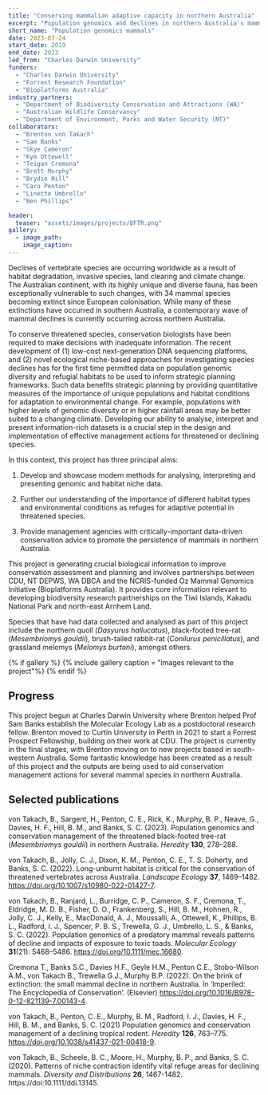 ```yaml
---
title: "Conserving mammalian adaptive capacity in northern Australia"
excerpt: "Population genomics and declines in northern Australia's mammal fauna."
short_name: "Population genomics mammals"
date: 2023-07-24
start_date: 2019
end_date: 2023
led_from: "Charles Darwin University"
funders:
  - "Charles Darwin University"
  - "Forrest Research Foundation"
  - "Bioplatforms Australia"
industry_partners:
  - "Department of Biodiversity Conservation and Attractions (WA)"
  - "Australian Wildlife Conservancy"
  - "Department of Environment, Parks and Water Security (NT)"
collaborators:
  - "Brenton von Takach"
  - "Sam Banks"
  - "Skye Cameron"
  - "Kym Ottewell"
  - "Teigan Cremona"
  - "Brett Murphy"
  - "Brydie Hill"
  - "Cara Penton"
  - "Linette Umbrello"
  - "Ben Phillips"

header:
  teaser: "assets/images/projects/BFTR.png"
gallery:
  - image_path: 
    image_caption: 
---
```


Declines of vertebrate species are occurring worldwide as a result of habitat degradation, invasive species, land clearing and climate change. The Australian continent, with its highly unique and diverse fauna, has been exceptionally vulnerable to such changes, with 34 mammal species becoming extinct since European colonisation. While many of these extinctions have occurred in southern Australia, a contemporary wave of mammal declines is currently occurring across northern Australia.

To conserve threatened species, conservation biologists have been required to make decisions with inadequate information. The recent development of (1) low-cost next-generation DNA sequencing platforms, and (2) novel ecological niche-based approaches for investigating species declines has for the first time permitted data on population genomic diversity and refugial habitats to be used to inform strategic planning frameworks. Such data benefits strategic planning by providing quantitative measures of the importance of unique populations and habitat conditions for adaptation to environmental change. For example, populations with higher levels of genomic diversity or in higher rainfall areas may be better suited to a changing climate. Developing our ability to analyse, interpret and present information-rich datasets is a crucial step in the design and implementation of effective management actions for threatened or declining species.

In this context, this project has three principal aims:

1. Develop and showcase modern methods for analysing, interpreting and presenting genomic and habitat niche data.

2. Further our understanding of the importance of different habitat types and environmental conditions as refuges for adaptive potential in threatened species.

3. Provide management agencies with critically-important data-driven conservation advice to promote the persistence of mammals in northern Australia.

This project is generating crucial biological information to improve conservation assessment and planning and involves partnerships between CDU, NT DEPWS, WA DBCA and the NCRIS-funded Oz Mammal Genomics Initiative (Bioplatforms Australia). It provides core information relevant to developing biodiversity research partnerships on the Tiwi Islands, Kakadu National Park and north-east Arnhem Land.

Species that have had data collected and analysed as part of this project include the northern quoll (*Dasyurus hallucatus*), black-footed tree-rat (*Mesembriomys gouldii*), brush-tailed rabbit-rat (*Conilurus penicillatus*), and grassland melomys (*Melomys burtoni*), amongst others.


{% if gallery %}
{% include gallery caption = "images relevant to the project"%}
{% endif %}

## Progress

This project begun at Charles Darwin University where Brenton helped Prof Sam Banks establish the Molecular Ecology Lab as a postdoctoral research fellow. Brenton moved to Curtin University in Perth in 2021 to start a Forrest Prospect Fellowship, building on their work at CDU. The project is currently in the final stages, with Brenton moving on to new projects based in south-western Australia. Some fantastic knowledge has been created as a result of this project and the outputs are being used to aid conservation management actions for several mammal species in northern Australia.


## Selected publications

von Takach, B., Sargent, H., Penton, C. E., Rick, K., Murphy, B. P., Neave, G., Davies, H. F., Hill, B. M., and Banks, S. C. (2023). Population genomics and conservation management of the threatened black-footed tree-rat (*Mesembriomys gouldii*) in northern Australia. *Heredity* **130**, 278–288.

von Takach, B., Jolly, C. J., Dixon, K. M., Penton, C. E., T. S. Doherty, and Banks, S. C. (2022). Long-unburnt habitat is critical for the conservation of threatened vertebrates across Australia. *Landscape Ecology* **37**, 1469–1482. https://doi.org/10.1007/s10980-022-01427-7.

von Takach, B., Ranjard, L., Burridge, C. P., Cameron, S. F., Cremona, T., Eldridge, M. D. B., Fisher, D. O., Frankenberg, S., Hill, B. M., Hohnen, R., Jolly, C. J., Kelly, E., MacDonald, A. J., Moussalli, A., Ottewell, K., Phillips, B. L., Radford, I. J., Spencer, P. B. S., Trewella, G. J., Umbrello, L. S., & Banks, S. C. (2022). Population genomics of a predatory mammal reveals patterns of decline and impacts of exposure to toxic toads. *Molecular Ecology* **31**(21): 5468–5486. https://doi.org/10.1111/mec.16680.

Cremona T., Banks S.C., Davies H.F., Geyle H.M., Penton C.E., Stobo-Wilson A.M., von Takach B., Trewella G.J., Murphy B.P. (2022). On the brink of extinction: the small mammal decline in northern Australia. In ‘Imperiled: The Encyclopedia of Conservation’. (Elsevier) https://doi.org/10.1016/B978-0-12-821139-7.00143-4.

von Takach, B., Penton, C. E., Murphy, B. M., Radford, I. J., Davies, H. F., Hill, B. M., and Banks, S. C. (2021) Population genomics and conservation management of a declining tropical rodent. *Heredity* **126**, 763–775. https://doi.org/10.1038/s41437-021-00418-9.

von Takach, B., Scheele, B. C., Moore, H., Murphy, B. P., and Banks, S. C. (2020). Patterns of niche contraction identify vital refuge areas for declining mammals. *Diversity and Distributions* **26**, 1467-1482. https://doi:10.1111/ddi.13145.
